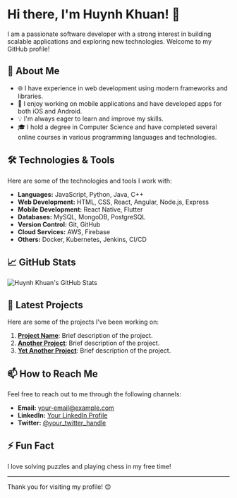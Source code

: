 # Hi there, I'm Huynh Khuan! 👋

I am a passionate software developer with a strong interest in building scalable applications and exploring new technologies. Welcome to my GitHub profile!

## 🚀 About Me

- 🌐 I have experience in web development using modern frameworks and libraries.
- 📱 I enjoy working on mobile applications and have developed apps for both iOS and Android.
- 💡 I'm always eager to learn and improve my skills.
- 🎓 I hold a degree in Computer Science and have completed several online courses in various programming languages and technologies.

## 🛠️ Technologies & Tools

Here are some of the technologies and tools I work with:

- **Languages:** JavaScript, Python, Java, C++
- **Web Development:** HTML, CSS, React, Angular, Node.js, Express
- **Mobile Development:** React Native, Flutter
- **Databases:** MySQL, MongoDB, PostgreSQL
- **Version Control:** Git, GitHub
- **Cloud Services:** AWS, Firebase
- **Others:** Docker, Kubernetes, Jenkins, CI/CD

## 📈 GitHub Stats

![Huynh Khuan's GitHub Stats](https://github-readme-stats.vercel.app/api?username=huynhkhuanit&show_icons=true&theme=radical)

## 🌱 Latest Projects

Here are some of the projects I've been working on:

1. **[Project Name](https://github.com/huynhkhuanit/project-name)**: Brief description of the project.
2. **[Another Project](https://github.com/huynhkhuanit/another-project)**: Brief description of the project.
3. **[Yet Another Project](https://github.com/huynhkhuanit/yet-another-project)**: Brief description of the project.

## 📫 How to Reach Me

Feel free to reach out to me through the following channels:

- **Email:** [your-email@example.com](mailto:your-email@example.com)
- **LinkedIn:** [Your LinkedIn Profile](https://www.linkedin.com/in/your-profile)
- **Twitter:** [@your_twitter_handle](https://twitter.com/your_twitter_handle)

## ⚡ Fun Fact

I love solving puzzles and playing chess in my free time!

---

Thank you for visiting my profile! 😊
